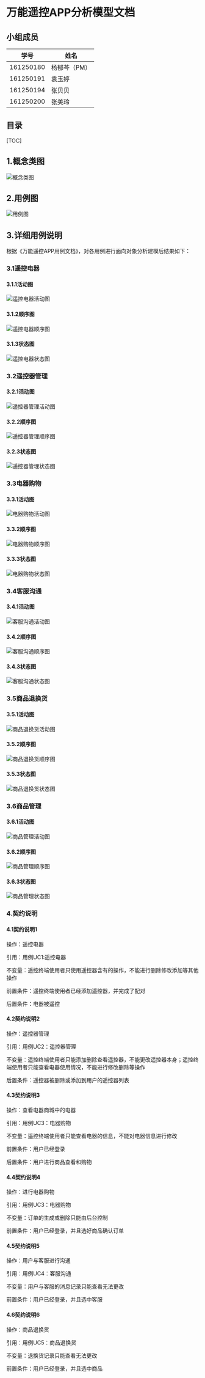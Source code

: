 # 万能遥控APP分析模型文档

## 小组成员

| 学号      | 姓名         |
| --------- | ------------ |
| 161250180 | 杨郁芩（PM） |
| 161250191 | 袁玉婷       |
| 161250194 | 张贝贝       |
| 161250200 | 张美玲       |

## 目录

[TOC]

## 1.概念类图

![概念类图](http://114.215.188.21/LittleGenius/Requirement/raw/master/pics/%E9%9C%80%E6%B1%82%E5%BB%BA%E6%A8%A1/%E5%85%A8%E5%B1%80%E6%A6%82%E5%BF%B5%E7%B1%BB%E5%9B%BE.png)

## 2.用例图

![用例图](http://114.215.188.21/LittleGenius/Requirement/raw/master/pics/%E7%94%A8%E4%BE%8B%E5%9B%BE.png)

## 3.详细用例说明

根据《万能遥控APP用例文档》，对各用例进行面向对象分析建模后结果如下：

### 3.1遥控电器

#### 3.1.1活动图

![遥控电器活动图](http://114.215.188.21/LittleGenius/Requirement/raw/master/pics/%E9%9C%80%E6%B1%82%E5%BB%BA%E6%A8%A1/%E9%81%A5%E6%8E%A7%E7%94%B5%E5%99%A8%E6%B4%BB%E5%8A%A8%E5%9B%BE.png)

#### 3.1.2顺序图

![遥控电器顺序图](http://114.215.188.21/LittleGenius/Requirement/raw/master/pics/%E9%9C%80%E6%B1%82%E5%BB%BA%E6%A8%A1/%E9%81%A5%E6%8E%A7%E7%94%B5%E5%99%A8%E9%A1%BA%E5%BA%8F%E5%9B%BE.png)

#### 3.1.3状态图

![遥控电器状态图](http://114.215.188.21/LittleGenius/Requirement/raw/master/pics/%E9%9C%80%E6%B1%82%E5%BB%BA%E6%A8%A1/%E9%81%A5%E6%8E%A7%E7%94%B5%E5%99%A8%E7%8A%B6%E6%80%81%E5%9B%BE.png)

### 3.2遥控器管理

#### 3.2.1活动图

![遥控器管理活动图](http://114.215.188.21/LittleGenius/Requirement/raw/master/pics/%E9%9C%80%E6%B1%82%E5%BB%BA%E6%A8%A1/%E9%81%A5%E6%8E%A7%E5%99%A8%E7%AE%A1%E7%90%86%E6%B4%BB%E5%8A%A8%E5%9B%BE.png)

#### 3.2.2顺序图

![遥控器管理顺序图](http://114.215.188.21/LittleGenius/Requirement/raw/master/pics/%E9%9C%80%E6%B1%82%E5%BB%BA%E6%A8%A1/%E9%81%A5%E6%8E%A7%E5%99%A8%E7%AE%A1%E7%90%86%E9%A1%BA%E5%BA%8F%E5%9B%BE.png)

#### 3.2.3状态图

![遥控器管理状态图](http://114.215.188.21/LittleGenius/Requirement/raw/master/pics/%E9%9C%80%E6%B1%82%E5%BB%BA%E6%A8%A1/%E9%81%A5%E6%8E%A7%E5%99%A8%E7%AE%A1%E7%90%86%E7%8A%B6%E6%80%81%E5%9B%BE.png)

### 3.3电器购物

#### 3.3.1活动图

![电器购物活动图](http://114.215.188.21/LittleGenius/Requirement/raw/master/pics/%E9%9C%80%E6%B1%82%E5%BB%BA%E6%A8%A1/%E7%94%B5%E5%99%A8%E8%B4%AD%E7%89%A9%E6%B4%BB%E5%8A%A8%E5%9B%BE.png)

#### 3.3.2顺序图

![电器购物顺序图](http://114.215.188.21/LittleGenius/Requirement/raw/master/pics/%E9%9C%80%E6%B1%82%E5%BB%BA%E6%A8%A1/%E7%94%B5%E5%99%A8%E8%B4%AD%E7%89%A9%E9%A1%BA%E5%BA%8F%E5%9B%BE.png)

#### 3.3.3状态图

![电器购物状态图](http://114.215.188.21/LittleGenius/Requirement/raw/master/pics/%E9%9C%80%E6%B1%82%E5%BB%BA%E6%A8%A1/%E7%94%B5%E5%99%A8%E8%B4%AD%E7%89%A9%E7%8A%B6%E6%80%81%E5%9B%BE.png)

### 3.4客服沟通

#### 3.4.1活动图

![客服沟通活动图](http://114.215.188.21/LittleGenius/Requirement/raw/master/pics/%E9%9C%80%E6%B1%82%E5%BB%BA%E6%A8%A1/%E5%AE%A2%E6%9C%8D%E6%B2%9F%E9%80%9A%20%E6%B4%BB%E5%8A%A8%E5%9B%BE.png)

#### 3.4.2顺序图

![客服沟通顺序图](http://114.215.188.21/LittleGenius/Requirement/raw/master/pics/%E9%9C%80%E6%B1%82%E5%BB%BA%E6%A8%A1/%E5%AE%A2%E6%9C%8D%E6%B2%9F%E9%80%9A%20%E9%A1%BA%E5%BA%8F%E5%9B%BE.png)

#### 3.4.3状态图

![客服沟通状态图](http://114.215.188.21/LittleGenius/Requirement/raw/master/pics/%E9%9C%80%E6%B1%82%E5%BB%BA%E6%A8%A1/%E5%AE%A2%E6%9C%8D%E6%B2%9F%E9%80%9A%20%E7%8A%B6%E6%80%81%E5%9B%BE.png)

### 3.5商品退换货

#### 3.5.1活动图

![商品退换货活动图](http://114.215.188.21/LittleGenius/Requirement/raw/master/pics/%E9%9C%80%E6%B1%82%E5%BB%BA%E6%A8%A1/%E9%80%80%E6%8D%A2%E8%B4%A7%20%E6%B4%BB%E5%8A%A8%E5%9B%BE.png)

#### 3.5.2顺序图

![商品退换货顺序图](http://114.215.188.21/LittleGenius/Requirement/raw/master/pics/%E9%9C%80%E6%B1%82%E5%BB%BA%E6%A8%A1/%E9%80%80%E6%8D%A2%E8%B4%A7%20%E9%A1%BA%E5%BA%8F%E5%9B%BE.png)

#### 3.5.3状态图

![商品退换货状态图](http://114.215.188.21/LittleGenius/Requirement/raw/master/pics/%E9%9C%80%E6%B1%82%E5%BB%BA%E6%A8%A1/%E9%80%80%E6%8D%A2%E8%B4%A7%20%E7%8A%B6%E6%80%81%E5%9B%BE.png)

### 3.6商品管理

#### 3.6.1活动图

![商品管理活动图](http://114.215.188.21/LittleGenius/Requirement/raw/master/pics/%E9%9C%80%E6%B1%82%E5%BB%BA%E6%A8%A1/%E5%95%86%E5%93%81%E7%AE%A1%E7%90%86%E6%B4%BB%E5%8A%A8%E5%9B%BE.png)

#### 3.6.2顺序图

![商品管理顺序图](http://114.215.188.21/LittleGenius/Requirement/raw/master/pics/%E9%9C%80%E6%B1%82%E5%BB%BA%E6%A8%A1/%E5%95%86%E5%93%81%E7%AE%A1%E7%90%86%E6%B5%81%E7%A8%8B%E5%9B%BE.png)

#### 3.6.3状态图

![商品管理状态图](http://114.215.188.21/LittleGenius/Requirement/raw/master/pics/%E9%9C%80%E6%B1%82%E5%BB%BA%E6%A8%A1/%E5%95%86%E5%93%81%E7%AE%A1%E7%90%86%E7%8A%B6%E6%80%81%E5%9B%BE.png)

### 4.契约说明

#### 4.1契约说明1

操作：遥控电器

引用：用例UC1:遥控电器

不变量：遥控终端使用者只使用遥控器含有的操作，不能进行删除修改添加等其他操作

前置条件：遥控终端使用者已经添加遥控器，并完成了配对

后置条件：电器被遥控

#### 4.2契约说明2

操作：遥控器管理

引用：用例UC2：遥控器管理

不变量：遥控终端使用者只能添加删除查看遥控器，不能更改遥控器本身；遥控终端使用者只能查看电器使用情况，不能进行修改删除等操作

后置条件：遥控器被删除或添加到用户的遥控器列表

#### 4.3契约说明3

操作：查看电器商城中的电器

引用：用例UC3：电器购物

不变量：遥控终端使用者只能查看电器的信息，不能对电器信息进行修改

前置条件：用户已经登录

后置条件：用户进行商品查看和购物

#### 4.4契约说明4

操作：进行电器购物

引用：用例UC3：电器购物

不变量：订单的生成或删除只能由后台控制

前置条件：用户已经登录，并且选好商品确认订单

#### 4.5契约说明5

操作：用户与客服进行沟通

引用：用例UC4：客服沟通

不变量：用户与客服的消息记录只能查看无法更改

前置条件：用户已经登录，并且选中客服

#### 4.6契约说明6

操作：商品退换货

引用：用例UC5：商品退换货

不变量：退换货记录只能查看无法更改

前置条件：用户已经登录，并且选中商品





